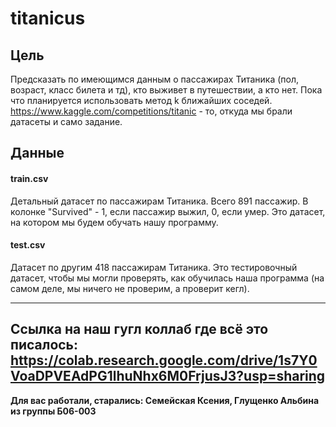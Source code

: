 # titanicus

## Цель
Предсказать по имеющимся данным о пассажирах Титаника (пол, возраст, класс билета и тд), кто выживет в путешествии, а кто нет. Пока что планируется использовать метод k ближайших соседей. https://www.kaggle.com/competitions/titanic - то, откуда мы брали датасеты и само задание.
## Данные
#### train.csv
Детальный датасет по пассажирам Титаника. Всего 891 пассажир. В колонке "Survived" - 1, если пассажир выжил, 0, если умер. Это датасет, на котором мы будем обучать нашу программу.
#### test.csv
Датасет по другим 418 пассажирам Титаника. Это тестировочный датасет, чтобы мы могли проверять, как обучилась наша программа (на самом деле, мы ничего не проверим, а проверит кегл).

-----
Ссылка на наш гугл коллаб где всё это писалось: https://colab.research.google.com/drive/1s7Y0VoaDPVEAdPG1lhuNhx6M0FrjusJ3?usp=sharing
-----

__Для вас работали, старались: Семейская Ксения, Глущенко Альбина из группы Б06-003__
